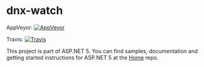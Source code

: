 dnx-watch
===
AppVeyor: [![AppVeyor](https://ci.appveyor.com/api/projects/status/fxhto3omtehio3aj/branch/dev?svg=true)](https://ci.appveyor.com/project/aspnetci/dnx-watch/branch/dev)

Travis:   [![Travis](https://travis-ci.org/aspnet/dnx-watch.svg?branch=dev)](https://travis-ci.org/aspnet/dnx-watch)

This project is part of ASP.NET 5. You can find samples, documentation and getting started instructions for ASP.NET 5 at the [Home](https://github.com/aspnet/home) repo.

